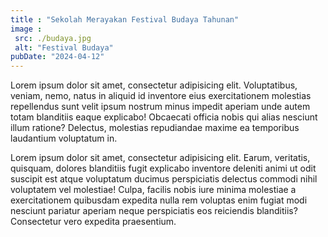 ```yaml
---
title : "Sekolah Merayakan Festival Budaya Tahunan"
image :
 src: ./budaya.jpg
 alt: "Festival Budaya"
pubDate: "2024-04-12"
---
```

Lorem ipsum dolor sit amet, consectetur adipisicing elit. Voluptatibus, veniam, nemo, natus in aliquid id inventore eius exercitationem molestias repellendus sunt velit ipsum nostrum minus impedit aperiam unde autem totam blanditiis eaque explicabo! Obcaecati officia nobis qui alias nesciunt illum ratione? Delectus, molestias repudiandae maxime ea temporibus laudantium voluptatum in.

Lorem ipsum dolor sit amet, consectetur adipisicing elit. Earum, veritatis, quisquam, dolores blanditiis fugit explicabo inventore deleniti animi ut odit suscipit est atque voluptatum ducimus perspiciatis delectus commodi nihil voluptatem vel molestiae! Culpa, facilis nobis iure minima molestiae a exercitationem quibusdam expedita nulla rem voluptas enim fugiat modi nesciunt pariatur aperiam neque perspiciatis eos reiciendis blanditiis? Consectetur vero expedita praesentium.

